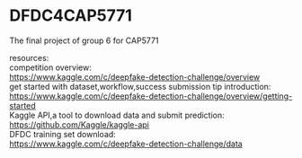 # DFDC4CAP5771
The final project of group 6 for CAP5771

resources:  
competition overview:  
https://www.kaggle.com/c/deepfake-detection-challenge/overview  
get started with dataset,workflow,success submission tip introduction:  
https://www.kaggle.com/c/deepfake-detection-challenge/overview/getting-started  
Kaggle API,a tool to download data and submit prediction:  
https://github.com/Kaggle/kaggle-api  
DFDC training set download:  
https://www.kaggle.com/c/deepfake-detection-challenge/data  
